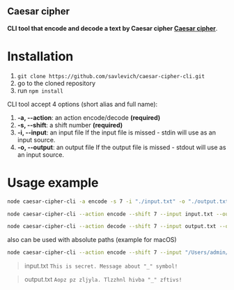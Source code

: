 ##  Caesar cipher

**CLI tool that encode and decode a text by Caesar cipher [Caesar cipher](https://en.wikipedia.org/wiki/Caesar_cipher)**.

# Installation

1. ``` git clone https://github.com/savlevich/caesar-cipher-cli.git ```
2. go to the cloned repository
3. run ```npm install```


CLI tool accept 4 options (short alias and full name):

1. **-a, --action**: an action encode/decode **(required)**
2.  **-s, --shift**: a shift number **(required)**
3.  **-i, --input**: an input file
If the input file is missed - stdin will use as an input source.
4.  **-o, --output**: an output file
If the output file is missed - stdout will use as an input source.


# Usage example

```bash
node caesar-cipher-cli -a encode -s 7 -i "./input.txt" -o "./output.txt"
```

```bash
node caesar-cipher-cli --action encode --shift 7 --input input.txt --output output.txt
```

```bash
node caesar-cipher-cli --action decode --shift 7 --input output.txt --output input.txt
```

also can be used with absolute paths (example for macOS)

```bash
node caesar-cipher-cli --action encode --shift 7 --input "/Users/admin/Documents/courses/rs/node.js/caesar-cipher-cli/input.txt" --output "/Users/admin/Documents/courses/rs/node.js/caesar-cipher-cli/output.txt"
```

> input.txt
> `This is secret. Message about "_" symbol!`

> output.txt
> `Aopz pz zljyla. Tlzzhnl hivba "_" zftivs!`
